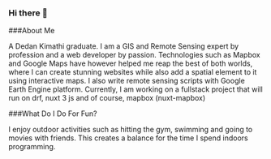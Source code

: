 ### Hi there 👋

<!--
**WayneGeet/WayneGeet** is a ✨ _special_ ✨ repository because its `README.md` (this file) appears on your GitHub profile.

Here are some ideas to get you started:

- 🔭 I’m currently working on ...
- 🌱 I’m currently learning ...
- 👯 I’m looking to collaborate on ...
- 🤔 I’m looking for help with ...
- 💬 Ask me about ...
- 📫 How to reach me: ...
- 😄 Pronouns: ...
- ⚡ Fun fact: ...
-->

###About Me

A Dedan Kimathi graduate.
I am a GIS and Remote Sensing expert by profession and a web developer by passion. Technologies such as Mapbox and Google Maps have however helped me reap the best of both worlds, where I can create stunning websites while also add a spatial element to it using interactive maps.
I also write remote sensing scripts with Google Earth Engine platform.
Currently, I am working on a fullstack project that will run on drf, nuxt 3 js and of course, mapbox (nuxt-mapbox)

###What Do I Do For Fun?

I enjoy outdoor activities such as hitting the gym, swimming and going to movies with friends. This creates a balance for the time I spend indoors programming.
